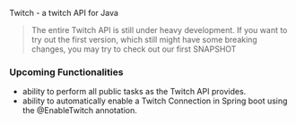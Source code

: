 Twitch - a twitch API for Java

> The entire Twitch API is still under heavy development. If you want to try out the first version, which still might have some breaking changes, you may try to check out our first SNAPSHOT



### Upcoming Functionalities

*	ability to perform all public tasks as the Twitch API provides.
*	ability to automatically enable a Twitch Connection in Spring boot using the @EnableTwitch annotation.
